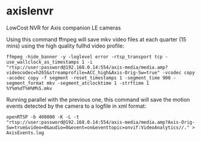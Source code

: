 # axislenvr
LowCost NVR for Axis companion LE cameras

Using this command ffmpeg will save mkv video files at each quarter (15 mins) using the high quality fullhd video profile: 
```
ffmpeg -hide_banner -y -loglevel error -rtsp_transport tcp -use_wallclock_as_timestamps 1 -i "rtsp://user:password@192.168.0.14:554/axis-media/media.amp?videocodec=h265&streamprofile=ACC_high&Axis-Orig-Sw=true" -vcodec copy -acodec copy -f segment -reset_timestamps 1 -segment_time 900 -segment_format mkv -segment_atclocktime 1 -strftime 1 %Y%m%dT%H%M%S.mkv
```

Running parallel with the previous one, this command will save the motion events detected by the camera to a logfile in xml format:

```
openRTSP -b 400000 -K -L -t "rtsp://user:password@192.168.0.14:554/axis-media/media.amp?Axis-Orig-Sw=true&video=0&audio=0&event=on&eventtopic=onvif:VideoAnalytics//." > AxisEvents.log
```
